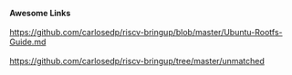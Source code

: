 **Awesome Links**
<br>
<br>
https://github.com/carlosedp/riscv-bringup/blob/master/Ubuntu-Rootfs-Guide.md
<br>
<br>
https://github.com/carlosedp/riscv-bringup/tree/master/unmatched
